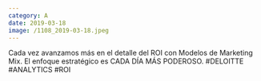 ```yaml
--- 
category: A 
date: 2019-03-18 
image: /1108_2019-03-18.jpeg 
--- 
```


Cada vez avanzamos más en el detalle del ROI con Modelos de Marketing Mix. El enfoque estratégico es CADA DÍA MÁS PODEROSO. #DELOITTE #ANALYTICS #ROI
